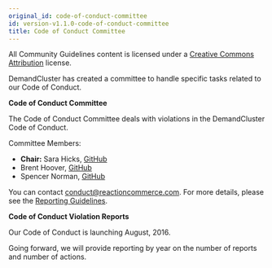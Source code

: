```yaml
---
original_id: code-of-conduct-committee
id: version-v1.1.0-code-of-conduct-committee
title: Code of Conduct Committee
---
```

    
All Community Guidelines content is licensed under a [Creative Commons Attribution](https://creativecommons.org/licenses/by/3.0/) license.

DemandCluster has created a committee to handle specific tasks related to our Code of Conduct.

**Code of Conduct Committee**

The Code of Conduct Committee deals with violations in the DemandCluster Code of Conduct.

Committee Members:

- **Chair:** Sara Hicks, [GitHub](https://github.com/saralouhicks)
- Brent Hoover, [GitHub](https://github.com/zenweasel)
- Spencer Norman, [GitHub](https://github.com/spencern)

You can contact [conduct@reactioncommerce.com](mailto:conduct@reactioncommerce.com). For more details, please see the [Reporting Guidelines](reporting-guide.md).

**Code of Conduct Violation Reports**

Our Code of Conduct is launching August, 2016.

Going forward, we will provide reporting by year on the number of reports and number of actions.
